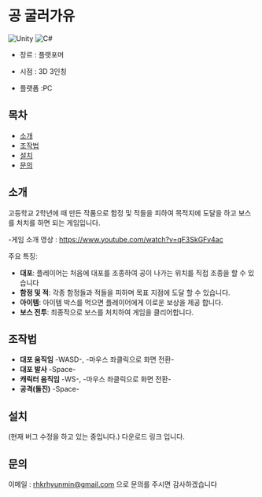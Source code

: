 # 공 굴러가유

![Unity](https://img.shields.io/badge/Unity-2022.3-blue.svg)
![C#](https://img.shields.io/badge/C%23-7.0-green.svg)

- 장르 : 플랫포머

- 시점 : 3D 3인칭

- 플랫폼 :PC 

## 목차
- [소개](#소개)
- [조작법](#조작법)
- [설치](#설치)
- [문의](#문의)

## 소개
고등학교 2학년에 때 만든 작품으로 함정 및 적들을 피하여 목적지에 도달을 하고 보스를 처치를 하면 되는 게임입니다.

-게임 소개 영상 : https://www.youtube.com/watch?v=qF3SkGFv4ac

주요 특징:
- **대포**: 플레이어는 처음에 대포를 조종하여 공이 나가는 위치를 직접 조종을 할 수 있습니다
- **함정 및 적**: 각종 함정들과 적들을 피하며 목표 지점에 도달 할 수 있습니다.
- **아이템**: 아이템 박스를 먹으면 플레이어에게 이로운 보상을 제공 합니다.
- **보스 전투**: 최종적으로 보스를 처치하여 게임을 클리어합니다.


## 조작법

- **대포 움직임**   -WASD-, -마우스 좌클릭으로 화면 전환-
- **대포 발사**     -Space-
- **캐릭터 움직임** -WS-, -마우스 좌클릭으로 화면 전환-
- **공격(돌진)**    -Space-

## 설치

(현재 버그 수정을 하고 있는 중입니다.)
다운로드 링크 입니다.


## 문의
이메일 : rhkrhyunmin@gmail.com 으로 문의를 주시면 감사하겠습니다
